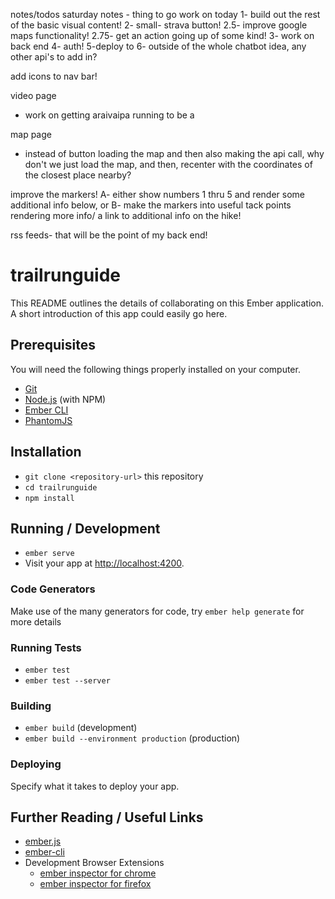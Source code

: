 notes/todos
saturday notes -
thing to go work on today
1- build out the rest of the basic visual content!
2- small- strava button!
2.5- improve google maps functionality!
2.75- get an action going up of some kind!
3- work on back end
4- auth!
5-deploy to
6- outside of the whole chatbot idea, any other api's to add in? 




add icons to nav bar!

video page
  - work on getting araivaipa running to be a

map page
  - instead of button loading the map and then also making the api call, why don't we just load the map, and then, recenter with the coordinates of the closest place nearby?

  improve the markers!
  A- either show numbers 1 thru 5 and render some additional info below, or
  B- make the markers into useful tack points rendering more info/ a link to additional info on the hike!


rss feeds- that will be the point of my back end!




# trailrunguide

This README outlines the details of collaborating on this Ember application.
A short introduction of this app could easily go here.

## Prerequisites

You will need the following things properly installed on your computer.

* [Git](https://git-scm.com/)
* [Node.js](https://nodejs.org/) (with NPM)
* [Ember CLI](https://ember-cli.com/)
* [PhantomJS](http://phantomjs.org/)

## Installation

* `git clone <repository-url>` this repository
* `cd trailrunguide`
* `npm install`

## Running / Development

* `ember serve`
* Visit your app at [http://localhost:4200](http://localhost:4200).

### Code Generators

Make use of the many generators for code, try `ember help generate` for more details

### Running Tests

* `ember test`
* `ember test --server`

### Building

* `ember build` (development)
* `ember build --environment production` (production)

### Deploying

Specify what it takes to deploy your app.

## Further Reading / Useful Links

* [ember.js](http://emberjs.com/)
* [ember-cli](https://ember-cli.com/)
* Development Browser Extensions
  * [ember inspector for chrome](https://chrome.google.com/webstore/detail/ember-inspector/bmdblncegkenkacieihfhpjfppoconhi)
  * [ember inspector for firefox](https://addons.mozilla.org/en-US/firefox/addon/ember-inspector/)
